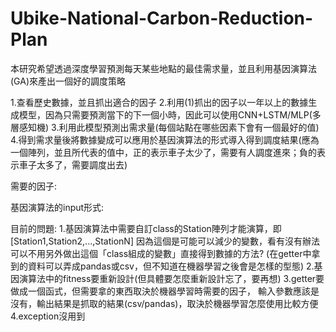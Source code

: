 # Ubike-National-Carbon-Reduction-Plan

本研究希望透過深度學習預測每天某些地點的最佳需求量，並且利用基因演算法(GA)來產出一個好的調度策略

1.查看歷史數據，並且抓出適合的因子
2.利用(1)抓出的因子以一年以上的數據生成模型，因為只需要預測當下的下一個小時，因此可以使用CNN+LSTM/MLP(多層感知機)
3.利用此模型預測出需求量(每個站點在哪些因素下會有一個最好的值)
4.得到需求量後將數據變成可以應用於基因演算法的形式導入得到調度結果(應為一個陣列，並且所代表的值中，正的表示車子太少了，需要有人調度進來；負的表示車子太多了，需要調度出去)

需要的因子:

基因演算法的input形式:

目前的問題:
1.基因演算法中需要自訂class的Station陣列才能演算，即[Station1,Station2,...,StationN]
因為這個是可能可以減少的變數，看有沒有辦法可以不用另外做出這個「class組成的變數」直接得到數據的方法?
(在getter中拿到的資料可以弄成pandas或csv，但不知道在機器學習之後會是怎樣的型態)
2.基因演算法中的fitness要重新設計(但具體要怎麼重新設計忘了，要再想)
3.getter要做成一個函式，但需要拿的東西取決於機器學習時需要的因子，
輸入參數應該是沒有，輸出結果是抓取的結果(csv/pandas)，取決於機器學習怎麼使用比較方便
4.exception沒用到